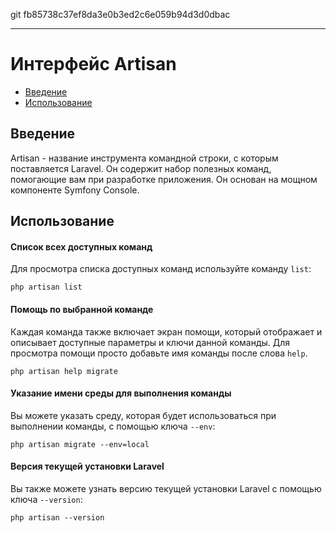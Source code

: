 git fb85738c37ef8da3e0b3ed2c6e059b94d3d0dbac

---

# Интерфейс Artisan

- [Введение](#introduction)
- [Использование](#usage)

<a name="introduction"></a>
## Введение

Artisan - название инструмента командной строки, с которым поставляется Laravel. Он содержит набор полезных команд, помогающие вам при разработке приложения. Он основан на мощном компоненте Symfony Console.

<a name="usage"></a>
## Использование

#### Список всех доступных команд

Для просмотра списка доступных команд используйте команду `list`:

	php artisan list

#### Помощь по выбранной команде

Каждая команда также включает экран помощи, который отображает и описывает доступные параметры и ключи данной команды. Для просмотра помощи просто добавьте имя команды после слова `help`.

	php artisan help migrate

#### Указание имени среды для выполнения команды

Вы можете указать среду, которая будет использоваться при выполнении команды, с помощью ключа `--env`:

	php artisan migrate --env=local

#### Версия текущей установки Laravel

Вы также можете узнать версию текущей установки Laravel с помощью ключа `--version`:

	php artisan --version